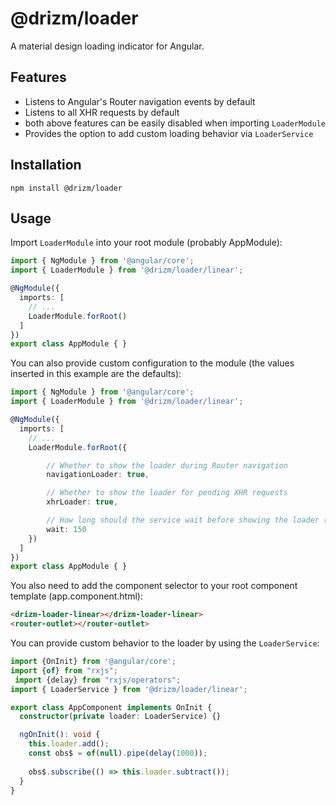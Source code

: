 # @drizm/loader

A material design loading indicator for Angular.

## Features
- Listens to Angular's Router navigation events by default
- Listens to all XHR requests by default
- both above features can be easily disabled when importing `LoaderModule`
- Provides the option to add custom loading behavior via `LoaderService`

## Installation
```shell
npm install @drizm/loader
```

## Usage
Import `LoaderModule` into your root module (probably AppModule):
```typescript
import { NgModule } from '@angular/core';
import { LoaderModule } from '@drizm/loader/linear';

@NgModule({
  imports: [
    // ...
    LoaderModule.forRoot()
  ]
})
export class AppModule { }
```

You can also provide custom configuration to the module (the values inserted in this example are the defaults):
```typescript
import { NgModule } from '@angular/core';
import { LoaderModule } from '@drizm/loader/linear';

@NgModule({
  imports: [
    // ...
    LoaderModule.forRoot({

        // Whether to show the loader during Router navigation
        navigationLoader: true,

        // Whether to show the loader for pending XHR requests
        xhrLoader: true,

        // How long should the service wait before showing the loader (in ms)
        wait: 150
    })
  ]
})
export class AppModule { }
```

You also need to add the component selector to your root component template (app.component.html):
```html
<drizm-loader-linear></drizm-loader-linear>
<router-outlet></router-outlet>
```

You can provide custom behavior to the loader by using the `LoaderService`:
```typescript
import {OnInit} from '@angular/core';
import {of} from "rxjs";
 import {delay} from "rxjs/operators";
import { LoaderService } from '@drizm/loader/linear';

export class AppComponent implements OnInit {
  constructor(private loader: LoaderService) {}

  ngOnInit(): void {
    this.loader.add();
    const obs$ = of(null).pipe(delay(1000));
    
    obs$.subscribe(() => this.loader.subtract());
  }
}
```
